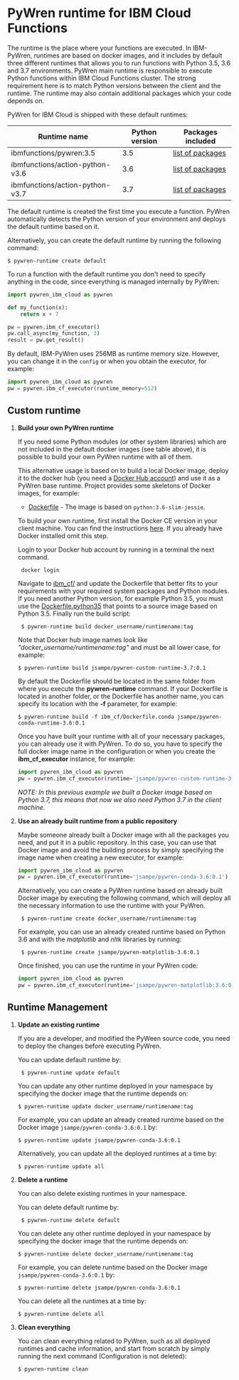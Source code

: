# PyWren runtime for IBM Cloud Functions
The runtime is the place where your functions are executed. In IBM-PyWren, runtimes are based on docker images, and it includes by default three different runtimes that allows you to run functions with Python 3.5, 3.6 and 3.7 environments. PyWren main runtime is responsible to execute Python functions within IBM Cloud Functions cluster. The strong requirement here is to match Python versions between the client and the runtime. The runtime may also contain additional packages which your code depends on.

PyWren for IBM Cloud is shipped with these default runtimes:

| Runtime name | Python version | Packages included |
| ----| ----| ---- |
| ibmfunctions/pywren:3.5 | 3.5 | [list of packages](https://github.com/ibm-functions/runtime-python/blob/master/python3.6/CHANGELOG.md) |
| ibmfunctions/action-python-v3.6 | 3.6 | [list of packages](https://github.com/ibm-functions/runtime-python/blob/master/python3.6/CHANGELOG.md) |
| ibmfunctions/action-python-v3.7 | 3.7 | [list of packages](https://github.com/ibm-functions/runtime-python/blob/master/python3.7/CHANGELOG.md) |

The default runtime is created the first time you execute a function. PyWren automatically detects the Python version of your environment and deploys the default runtime based on it.

Alternatively, you can create the default runtime by running the following command:
    
    $ pywren-runtime create default

To run a function with the default runtime you don't need to specify anything in the code, since everything is managed internally by PyWren:

```python
import pywren_ibm_cloud as pywren

def my_function(x):
    return x + 7

pw = pywren.ibm_cf_executor()
pw.call_async(my_function, 3)
result = pw.get_result()
```

By default, IBM-PyWren uses 256MB as runtime memory size. However, you can change it in the `config` or when you obtain the executor, for example:

```python
import pywren_ibm_cloud as pywren
pw = pywren.ibm_cf_executor(runtime_memory=512)
```


## Custom runtime


1. **Build your own PyWren runtime**

    If you need some Python modules (or other system libraries) which are not included in the default docker images (see table above), it is possible to build your own PyWren runtime with all of them.

    This alternative usage is based on to build a local Docker image, deploy it to the docker hub (you need a [Docker Hub account](https://hub.docker.com)) and use it as a PyWren base runtime.
    Project provides some skeletons of Docker images, for example:
    
    * [Dockerfile](ibm_cf/Dockerfile.python36) - The image is based on `python:3.6-slim-jessie`. 
    
    To build your own runtime, first install the Docker CE version in your client machine. You can find the instructions [here](https://docs.docker.com/install/). If you already have Docker installed omit this step.
    
    Login to your Docker hub account by running in a terminal the next command.
    
    	docker login
    
    Navigate to [ibm_cf/](imb_cf/) and update the Dockerfile that better fits to your requirements with your required system packages and Python modules.
    If you need another Python version, for example Python 3.5, you must use the [Dockerfile.python35](ibm_cf/Dockerfile.python35) that
    points to a source image based on Python 3.5. Finally run the build script:
    
        $ pywren-runtime build docker_username/runtimename:tag
    
    Note that Docker hub image names look like *"docker_username/runtimename:tag"* and must be all lower case, for example:
    
       $ pywren-runtime build jsampe/pywren-custom-runtime-3.7:0.1
      
    By default the Dockerfile should be located in the same folder from where you execute the **pywren-runtime** command. If your Dockerfile is located in another folder, or the Dockerfile has another name, you can specify its location with the **-f** parameter, for example:

       $ pywren-runtime build -f ibm_cf/Dockerfile.conda jsampe/pywren-conda-runtime-3.6:0.1
 
    Once you have built your runtime with all of your necessary packages, you can already use it with PyWren.
    To do so, you have to specify the full docker image name in the configuration or when you create the **ibm_cf_executor** instance, for example:
    
    ```python
    import pywren_ibm_cloud as pywren
    pw = pywren.ibm_cf_executor(runtime='jsampe/pywren-custom-runtime-3.7:0.1')
    ```
    
    *NOTE: In this previous example we built a Docker image based on Python 3.7, this means that now we also need Python 3.7 in the client machine.*
    


2. **Use an already built runtime from a public repository**

    Maybe someone already built a Docker image with all the packages you need, and put it in a public repository.
    In this case, you can use that Docker image and avoid the building process by simply specifying the image name when creating a new executor, for example:

    ```python
    import pywren_ibm_cloud as pywren
    pw = pywren.ibm_cf_executor(runtime='jsampe/pywren-conda-3.6:0.1')
    ```

    Alternatively, you can create a PyWren runtime based on already built Docker image by executing the following command, which will deploy all the necessary information to use the runtime with your PyWren.
    
        $ pywren-runtime create docker_username/runtimename:tag
      
    For example, you can use an already created runtime based on Python 3.6 and with the *matplotlib* and *nltk* libraries by running:
    
        $ pywren-runtime create jsampe/pywren-matplotlib-3.6:0.1
        
    Once finished, you can use the runtime in your PyWren code:
    
    ```python
    import pywren_ibm_cloud as pywren
    pw = pywren.ibm_cf_executor(runtime='jsampe/pywren-matplotlib:3.6:0.1')
    ```


## Runtime Management

1. **Update an existing runtime**

    If you are a developer, and modified the PyWeen source code, you need to deploy the changes before executing PyWren.

    You can update default runtime by:
    	
    	$ pywren-runtime update default
    
    You can update any other runtime deployed in your namespace by specifying the docker image that the runtime depends on:
    
       $ pywren-runtime update docker_username/runtimename:tag
      
    For example, you can update an already created runtime based on the Docker image `jsampe/pywren-conda-3.6:0.1` by:
    
       $ pywren-runtime update jsampe/pywren-conda-3.6:0.1
    
    Alternatively, you can update all the deployed runtimes at a time by:
    
       $ pywren-runtime update all



2. **Delete a runtime**
    
    You can also delete existing runtimes in your namespace.

    You can delete default runtime by:
    	
    	$ pywren-runtime delete default
    
    You can delete any other runtime deployed in your namespace by specifying the docker image that the runtime depends on:
    
       $ pywren-runtime delete docker_username/runtimename:tag
      
    For example, you can delete runtime based on the Docker image `jsampe/pywren-conda-3.6:0.1` by:
    
       $ pywren-runtime delete jsampe/pywren-conda-3.6:0.1
    
    You can delete all the runtimes at a time by:
       
       $ pywren-runtime delete all
    

2. **Clean everything** 
     
     You can clean everything related to PyWren, such as all deployed runtimes and cache information, and start from scratch by simply running the next command (Configuration is not deleted):
    
       $ pywren-runtime clean
      
    
